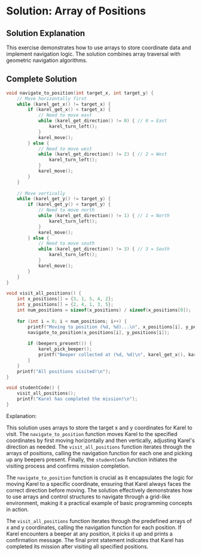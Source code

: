 # Solution: Array of Positions

## Solution Explanation
This exercise demonstrates how to use arrays to store coordinate data and implement navigation logic. The solution combines array traversal with geometric navigation algorithms.

## Complete Solution
```c
void navigate_to_position(int target_x, int target_y) {
    // Move horizontally first
    while (karel_get_x() != target_x) {
        if (karel_get_x() < target_x) {
            // Need to move east
            while (karel_get_direction() != 0) { // 0 = East
                karel_turn_left();
            }
            karel_move();
        } else {
            // Need to move west
            while (karel_get_direction() != 2) { // 2 = West
                karel_turn_left();
            }
            karel_move();
        }
    }
    
    // Move vertically
    while (karel_get_y() != target_y) {
        if (karel_get_y() < target_y) {
            // Need to move north
            while (karel_get_direction() != 1) { // 1 = North
                karel_turn_left();
            }
            karel_move();
        } else {
            // Need to move south
            while (karel_get_direction() != 3) { // 3 = South
                karel_turn_left();
            }
            karel_move();
        }
    }
}

void visit_all_positions() {
    int x_positions[] = {3, 1, 5, 4, 2};
    int y_positions[] = {2, 4, 1, 3, 5};
    int num_positions = sizeof(x_positions) / sizeof(x_positions[0]);
    
    for (int i = 0; i < num_positions; i++) {
        printf("Moving to position (%d, %d)...\n", x_positions[i], y_positions[i]);
        navigate_to_position(x_positions[i], y_positions[i]);
        
        if (beepers_present()) {
            karel_pick_beeper();
            printf("Beeper collected at (%d, %d)\n", karel_get_x(), karel_get_y());
        }
    }
    printf("All positions visited!\n");
}

void studentCode() {
    visit_all_positions();
    printf("Karel has completed the mission!\n");
}
```


Explanation: 

This solution uses arrays to store the target x and y coordinates for Karel to visit. The `navigate_to_position` function moves Karel to the specified coordinates by first moving horizontally and then vertically, adjusting Karel's direction as needed. The `visit_all_positions` function iterates through the arrays of positions, calling the navigation function for each one and picking up any beepers present. Finally, the `studentCode` function initiates the visiting process and confirms mission completion.


The `navigate_to_position` function is crucial as it encapsulates the logic for moving Karel to a specific coordinate, ensuring that Karel always faces the correct direction before moving. The solution effectively demonstrates how to use arrays and control structures to navigate through a grid-like environment, making it a practical example of basic programming concepts in action.


The `visit_all_positions` function iterates through the predefined arrays of x and y coordinates, calling the navigation function for each position. If Karel encounters a beeper at any position, it picks it up and prints a confirmation message. The final print statement indicates that Karel has completed its mission after visiting all specified positions.

